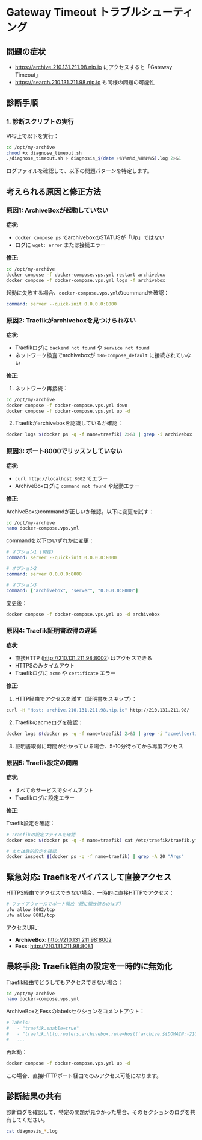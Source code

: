# Gateway Timeout トラブルシューティング

## 問題の症状
- https://archive.210.131.211.98.nip.io にアクセスすると「Gateway Timeout」
- https://search.210.131.211.98.nip.io も同様の問題の可能性

## 診断手順

### 1. 診断スクリプトの実行

VPS上で以下を実行：

```bash
cd /opt/my-archive
chmod +x diagnose_timeout.sh
./diagnose_timeout.sh > diagnosis_$(date +%Y%m%d_%H%M%S).log 2>&1
```

ログファイルを確認して、以下の問題パターンを特定します。

## 考えられる原因と修正方法

### 原因1: ArchiveBoxが起動していない

**症状**:
- `docker compose ps` でarchiveboxのSTATUSが「Up」ではない
- ログに `wget: error` または接続エラー

**修正**:
```bash
cd /opt/my-archive
docker compose -f docker-compose.vps.yml restart archivebox
docker compose -f docker-compose.vps.yml logs -f archivebox
```

起動に失敗する場合、`docker-compose.vps.yml`のcommandを確認：
```yaml
command: server --quick-init 0.0.0.0:8000
```

### 原因2: Traefikがarchiveboxを見つけられない

**症状**:
- Traefikログに `backend not found` や `service not found`
- ネットワーク検査でarchiveboxが `n8n-compose_default` に接続されていない

**修正**:

1. ネットワーク再接続：
```bash
cd /opt/my-archive
docker compose -f docker-compose.vps.yml down
docker compose -f docker-compose.vps.yml up -d
```

2. Traefikがarchiveboxを認識しているか確認：
```bash
docker logs $(docker ps -q -f name=traefik) 2>&1 | grep -i archivebox
```

### 原因3: ポート8000でリッスンしていない

**症状**:
- `curl http://localhost:8002` でエラー
- ArchiveBoxログに `command not found` や起動エラー

**修正**:

ArchiveBoxのcommandが正しいか確認。以下に変更を試す：

```bash
cd /opt/my-archive
nano docker-compose.vps.yml
```

commandを以下のいずれかに変更：
```yaml
# オプション1 (現在)
command: server --quick-init 0.0.0.0:8000

# オプション2
command: server 0.0.0.0:8000

# オプション3
command: ["archivebox", "server", "0.0.0.0:8000"]
```

変更後：
```bash
docker compose -f docker-compose.vps.yml up -d archivebox
```

### 原因4: Traefik証明書取得の遅延

**症状**:
- 直接HTTP (http://210.131.211.98:8002) はアクセスできる
- HTTPSのみタイムアウト
- Traefikログに `acme` や `certificate` エラー

**修正**:

1. HTTP経由でアクセスを試す（証明書をスキップ）：
```bash
curl -H "Host: archive.210.131.211.98.nip.io" http://210.131.211.98/
```

2. Traefikのacmeログを確認：
```bash
docker logs $(docker ps -q -f name=traefik) 2>&1 | grep -i "acme\|certificate"
```

3. 証明書取得に時間がかかっている場合、5-10分待ってから再度アクセス

### 原因5: Traefik設定の問題

**症状**:
- すべてのサービスでタイムアウト
- Traefikログに設定エラー

**修正**:

Traefik設定を確認：
```bash
# Traefikの設定ファイルを確認
docker exec $(docker ps -q -f name=traefik) cat /etc/traefik/traefik.yml

# または静的設定を確認
docker inspect $(docker ps -q -f name=traefik) | grep -A 20 "Args"
```

## 緊急対応: Traefikをバイパスして直接アクセス

HTTPS経由でアクセスできない場合、一時的に直接HTTPでアクセス：

```bash
# ファイアウォールでポート開放（既に開放済みのはず）
ufw allow 8002/tcp
ufw allow 8081/tcp
```

アクセスURL:
- **ArchiveBox**: http://210.131.211.98:8002
- **Fess**: http://210.131.211.98:8081

## 最終手段: Traefik経由の設定を一時的に無効化

Traefik経由でどうしてもアクセスできない場合：

```bash
cd /opt/my-archive
nano docker-compose.vps.yml
```

ArchiveBoxとFessのlabelsセクションをコメントアウト：

```yaml
# labels:
#   - "traefik.enable=true"
#   - "traefik.http.routers.archivebox.rule=Host(`archive.${DOMAIN:-210.131.211.98.nip.io}`)"
#   ...
```

再起動：
```bash
docker compose -f docker-compose.vps.yml up -d
```

この場合、直接HTTPポート経由でのみアクセス可能になります。

## 診断結果の共有

診断ログを確認して、特定の問題が見つかった場合、そのセクションのログを共有してください。

```bash
cat diagnosis_*.log
```
